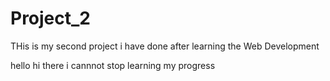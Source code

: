# Project_2


THis is my second project i have done after learning the Web Development


hello hi there i cannnot stop learning my progress

